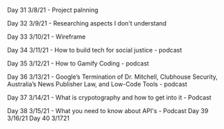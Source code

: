 Day 31
3/8/21 - Project palnning

Day 32
3/9/21 - Researching aspects I don't understand

Day 33
3/10/21 - Wireframe

Day 34
3/11/21 - How to build tech for social justice - podcast

Day 35
3/12/21 - How to Gamify Coding - podcast

Day 36
3/13/21 - Google’s Termination of Dr. Mitchell, Clubhouse Security, Australia’s News Publisher Law, and Low-Code Tools - podcast

Day 37
3/14/21 - What is crypotography and how to get into it - Podcast

Day 38
3/15/21 - What you need to know about API's - Podcast
Day 39
3/16/21
Day 40
3/1721

